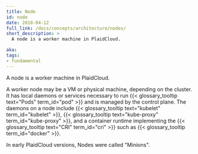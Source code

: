 ```yaml
---
title: Node
id: node
date: 2018-04-12
full_link: /docs/concepts/architecture/nodes/
short_description: >
  A node is a worker machine in PlaidCloud.

aka:
tags:
- fundamental
---
```

 A node is a worker machine in PlaidCloud.

<!--more-->

A worker node may be a VM or physical machine, depending on the cluster. It has local daemons or services necessary to run {{< glossary_tooltip text="Pods" term_id="pod" >}} and is managed by the control plane. The daemons on a node include {{< glossary_tooltip text="kubelet" term_id="kubelet" >}}, {{< glossary_tooltip text="kube-proxy" term_id="kube-proxy" >}}, and a container runtime implementing the {{< glossary_tooltip text="CRI" term_id="cri" >}} such as {{< glossary_tooltip term_id="docker" >}}.

In early PlaidCloud versions, Nodes were called "Minions".
